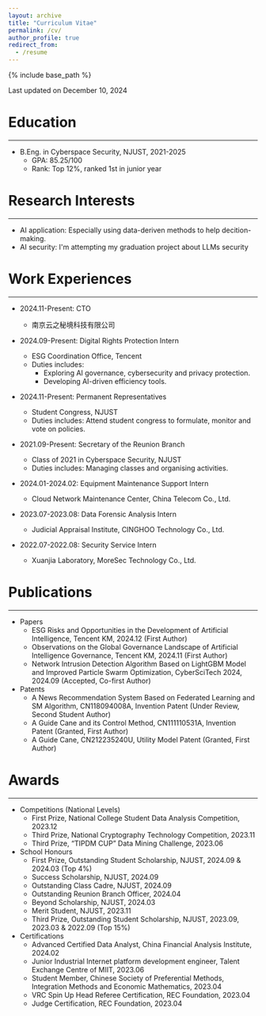 ```yaml
---
layout: archive
title: "Curriculum Vitae"
permalink: /cv/
author_profile: true
redirect_from:
  - /resume
---
```


{% include base_path %}

Last updated on December 10, 2024

Education
======
---
* B.Eng. in Cyberspace Security, NJUST, 2021-2025
  * GPA: 85.25/100
  * Rank: Top 12%, ranked 1st in junior year

Research Interests
======
---
* AI application: Especially using data-deriven methods to help decition-making.
* AI security: I'm attempting my graduation project about LLMs security

Work Experiences
======
---
* 2024.11-Present: CTO
  * 南京云之秘境科技有限公司

* 2024.09-Present: Digital Rights Protection Intern
  * ESG Coordination Office, Tencent
  * Duties includes:
      * Exploring AI governance, cybersecurity and privacy protection.
      * Developing AI-driven efficiency tools.

* 2024.11-Present: Permanent Representatives
  * Student Congress, NJUST
  * Duties includes: Attend student congress to formulate, monitor and vote on policies.

* 2021.09-Present: Secretary of the Reunion Branch
  * Class of 2021 in Cyberspace Security, NJUST
  * Duties includes: Managing classes and organising activities.

* 2024.01-2024.02: Equipment Maintenance Support Intern
  * Cloud Network Maintenance Center, China Telecom Co., Ltd.

* 2023.07-2023.08: Data Forensic Analysis Intern
  * Judicial Appraisal Institute, CINGHOO Technology Co., Ltd.

* 2022.07-2022.08: Security Service Intern
  * Xuanjia Laboratory, MoreSec Technology Co., Ltd.

Publications
======
---
* Papers
  * ESG Risks and Opportunities in the Development of Artificial Intelligence, Tencent KM, 2024.12 (First Author)
  * Observations on the Global Governance Landscape of Artificial Intelligence Governance, Tencent KM, 2024.11 (First Author)
  * Network Intrusion Detection Algorithm Based on LightGBM Model and Improved Particle Swarm Optimization, CyberSciTech 2024, 2024.09 (Accepted, Co-first Author)
* Patents
  * A News Recommendation System Based on Federated Learning and SM Algorithm, CN118094008A, Invention Patent (Under Review, Second Student Author)
  * A Guide Cane and its Control Method, CN111110531A, Invention Patent (Granted, First Author)
  * A Guide Cane, CN212235240U, Utility Model Patent (Granted, First Author)

Awards
======
---
* Competitions (National Levels)
  * First Prize, National College Student Data Analysis Competition, 2023.12
  * Third Prize, National Cryptography Technology Competition, 2023.11
  * Third Prize, “TIPDM CUP” Data Mining Challenge, 2023.06
* School Honours
  * First Prize, Outstanding Student Scholarship, NJUST, 2024.09 & 2024.03 (Top 4%)
  * Success Scholarship, NJUST, 2024.09
  * Outstanding Class Cadre, NJUST, 2024.09
  * Outstanding Reunion Branch Officer, 2024.04
  * Beyond Scholarship, NJUST, 2024.03
  * Merit Student, NJUST, 2023.11
  * Third Prize, Outstanding Student Scholarship, NJUST, 2023.09, 2023.03 & 2022.09 (Top 15%)
* Certifications
  * Advanced Certified Data Analyst, China Financial Analysis Institute, 2024.02
  * Junior Industrial Internet platform development engineer, Talent Exchange Centre of MIIT, 2023.06
  * Student Member, Chinese Society of Preferential Methods, Integration Methods and Economic Mathematics, 2023.04
  * VRC Spin Up Head Referee Certification, REC Foundation, 2023.04
  * Judge Certification, REC Foundation, 2023.04
